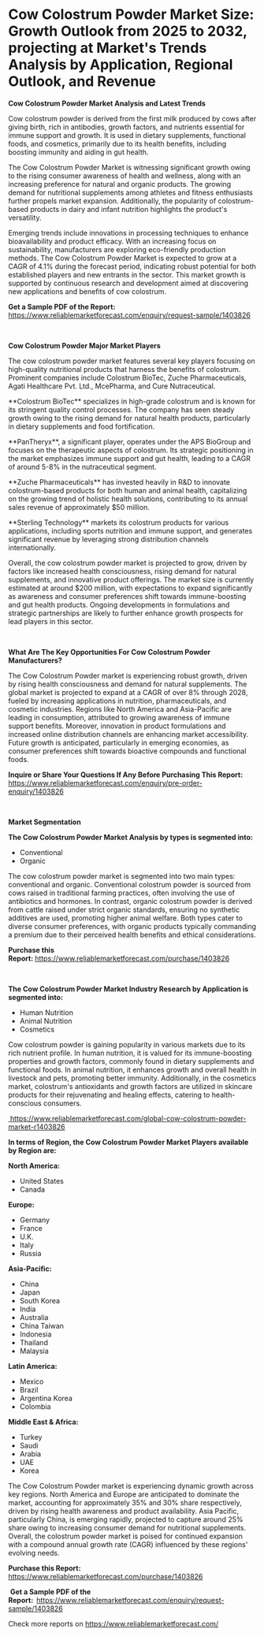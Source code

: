 <p><h1>Cow Colostrum Powder Market Size: Growth Outlook from 2025 to 2032, projecting at Market's Trends Analysis by Application, Regional Outlook, and Revenue</h1></p><p><strong>Cow Colostrum Powder Market Analysis and Latest Trends</strong></p>
<p><p>Cow colostrum powder is derived from the first milk produced by cows after giving birth, rich in antibodies, growth factors, and nutrients essential for immune support and growth. It is used in dietary supplements, functional foods, and cosmetics, primarily due to its health benefits, including boosting immunity and aiding in gut health.</p><p>The Cow Colostrum Powder Market is witnessing significant growth owing to the rising consumer awareness of health and wellness, along with an increasing preference for natural and organic products. The growing demand for nutritional supplements among athletes and fitness enthusiasts further propels market expansion. Additionally, the popularity of colostrum-based products in dairy and infant nutrition highlights the product's versatility.</p><p>Emerging trends include innovations in processing techniques to enhance bioavailability and product efficacy. With an increasing focus on sustainability, manufacturers are exploring eco-friendly production methods. The Cow Colostrum Powder Market is expected to grow at a CAGR of 4.1% during the forecast period, indicating robust potential for both established players and new entrants in the sector. This market growth is supported by continuous research and development aimed at discovering new applications and benefits of cow colostrum.</p></p>
<p><strong>Get a Sample PDF of the Report:&nbsp;</strong> <a href="https://www.reliablemarketforecast.com/enquiry/request-sample/1403826?utm_campaign=1134&utm_medium=2&utm_source=Github&utm_content=ia&utm_term=13012025&utm_id=cow-colostrum-powder">https://www.reliablemarketforecast.com/enquiry/request-sample/1403826</a></p>
<p>&nbsp;</p>
<p><strong>Cow Colostrum Powder Major Market Players</strong></p>
<p><p>The cow colostrum powder market features several key players focusing on high-quality nutritional products that harness the benefits of colostrum. Prominent companies include Colostrum BioTec, Zuche Pharmaceuticals, Agati Healthcare Pvt. Ltd., McePharma, and Cure Nutraceutical.</p><p>**Colostrum BioTec** specializes in high-grade colostrum and is known for its stringent quality control processes. The company has seen steady growth owing to the rising demand for natural health products, particularly in dietary supplements and food fortification. </p><p>**PanTheryx**, a significant player, operates under the APS BioGroup and focuses on the therapeutic aspects of colostrum. Its strategic positioning in the market emphasizes immune support and gut health, leading to a CAGR of around 5-8% in the nutraceutical segment. </p><p>**Zuche Pharmaceuticals** has invested heavily in R&D to innovate colostrum-based products for both human and animal health, capitalizing on the growing trend of holistic health solutions, contributing to its annual sales revenue of approximately $50 million.</p><p>**Sterling Technology** markets its colostrum products for various applications, including sports nutrition and immune support, and generates significant revenue by leveraging strong distribution channels internationally.</p><p>Overall, the cow colostrum powder market is projected to grow, driven by factors like increased health consciousness, rising demand for natural supplements, and innovative product offerings. The market size is currently estimated at around $200 million, with expectations to expand significantly as awareness and consumer preferences shift towards immune-boosting and gut health products. Ongoing developments in formulations and strategic partnerships are likely to further enhance growth prospects for lead players in this sector.</p></p>
<p>&nbsp;</p>
<p><strong>What Are The Key Opportunities For Cow Colostrum Powder Manufacturers?</strong></p>
<p><p>The Cow Colostrum Powder market is experiencing robust growth, driven by rising health consciousness and demand for natural supplements. The global market is projected to expand at a CAGR of over 8% through 2028, fueled by increasing applications in nutrition, pharmaceuticals, and cosmetic industries. Regions like North America and Asia-Pacific are leading in consumption, attributed to growing awareness of immune support benefits. Moreover, innovation in product formulations and increased online distribution channels are enhancing market accessibility. Future growth is anticipated, particularly in emerging economies, as consumer preferences shift towards bioactive compounds and functional foods.</p></p>
<p><strong>Inquire or Share Your Questions If Any Before Purchasing This Report:</strong> <a href="https://www.reliablemarketforecast.com/enquiry/pre-order-enquiry/1403826?utm_campaign=1134&utm_medium=2&utm_source=Github&utm_content=ia&utm_term=13012025&utm_id=cow-colostrum-powder">https://www.reliablemarketforecast.com/enquiry/pre-order-enquiry/1403826</a></p>
<p>&nbsp;</p>
<p><strong>Market Segmentation</strong></p>
<p><strong>The Cow Colostrum Powder Market Analysis by types is segmented into:</strong></p>
<p><ul><li>Conventional</li><li>Organic</li></ul></p>
<p><p>The cow colostrum powder market is segmented into two main types: conventional and organic. Conventional colostrum powder is sourced from cows raised in traditional farming practices, often involving the use of antibiotics and hormones. In contrast, organic colostrum powder is derived from cattle raised under strict organic standards, ensuring no synthetic additives are used, promoting higher animal welfare. Both types cater to diverse consumer preferences, with organic products typically commanding a premium due to their perceived health benefits and ethical considerations.</p></p>
<p><strong>Purchase this Report:&nbsp;</strong><a href="https://www.reliablemarketforecast.com/purchase/1403826?utm_campaign=1134&utm_medium=2&utm_source=Github&utm_content=ia&utm_term=13012025&utm_id=cow-colostrum-powder">https://www.reliablemarketforecast.com/purchase/1403826</a></p>
<p>&nbsp;</p>
<p><strong>The Cow Colostrum Powder Market Industry Research by Application is segmented into:</strong></p>
<p><ul><li>Human Nutrition</li><li>Animal Nutrition</li><li>Cosmetics</li></ul></p>
<p><p>Cow colostrum powder is gaining popularity in various markets due to its rich nutrient profile. In human nutrition, it is valued for its immune-boosting properties and growth factors, commonly found in dietary supplements and functional foods. In animal nutrition, it enhances growth and overall health in livestock and pets, promoting better immunity. Additionally, in the cosmetics market, colostrum's antioxidants and growth factors are utilized in skincare products for their rejuvenating and healing effects, catering to health-conscious consumers.</p></p>
<p><a href="https://www.reliablemarketforecast.com/global-cow-colostrum-powder-market-r1403826?utm_campaign=1134&utm_medium=2&utm_source=Github&utm_content=ia&utm_term=13012025&utm_id=cow-colostrum-powder">&nbsp;https://www.reliablemarketforecast.com/global-cow-colostrum-powder-market-r1403826</a></p>
<p><strong>In terms of Region, the Cow Colostrum Powder Market Players available by Region are:</strong></p>
<p>
    <p> <strong> North America: </strong>
        <ul>
            <li>United States</li>
            <li>Canada</li>
        </ul>
        </p> 
    <p> <strong> Europe: </strong>
        <ul>
            <li>Germany</li>
            <li>France</li>
            <li>U.K.</li>
            <li>Italy</li>
            <li>Russia</li>
        </ul>
        </p> 
    <p> <strong> Asia-Pacific: </strong>
        <ul>
            <li>China</li>
            <li>Japan</li>
            <li>South Korea</li>
            <li>India</li>
            <li>Australia</li>
            <li>China Taiwan</li>
            <li>Indonesia</li>
            <li>Thailand</li>
            <li>Malaysia</li>
        </ul>
        </p> 
    <p> <strong> Latin America: </strong>
        <ul>
            <li>Mexico</li>
            <li>Brazil</li>
            <li>Argentina Korea</li>
            <li>Colombia</li>
        </ul>
        </p> 
    <p> <strong> Middle East & Africa: </strong>
        <ul>
            <li>Turkey</li>
            <li>Saudi</li>
            <li>Arabia</li>
            <li>UAE</li>
            <li>Korea</li>
        </ul>
    </p>
    </p>
<p><p>The Cow Colostrum Powder market is experiencing dynamic growth across key regions. North America and Europe are anticipated to dominate the market, accounting for approximately 35% and 30% share respectively, driven by rising health awareness and product availability. Asia Pacific, particularly China, is emerging rapidly, projected to capture around 25% share owing to increasing consumer demand for nutritional supplements. Overall, the colostrum powder market is poised for continued expansion with a compound annual growth rate (CAGR) influenced by these regions' evolving needs.</p></p>
<p><strong>Purchase this Report: </strong><a href="https://www.reliablemarketforecast.com/purchase/1403826?utm_campaign=1134&utm_medium=2&utm_source=Github&utm_content=ia&utm_term=13012025&utm_id=cow-colostrum-powder">https://www.reliablemarketforecast.com/purchase/1403826</a></p>
<p>&nbsp;<strong>Get a Sample PDF of the Report:&nbsp;&nbsp;</strong><a href="https://www.reliablemarketforecast.com/enquiry/request-sample/1403826?utm_campaign=1134&utm_medium=2&utm_source=Github&utm_content=ia&utm_term=13012025&utm_id=cow-colostrum-powder">https://www.reliablemarketforecast.com/enquiry/request-sample/1403826</a></p>
<p><strong></strong></p>
<p>Check more reports on <a href="https://www.reliablemarketforecast.com/?utm_campaign=1134&utm_medium=2&utm_source=Github&utm_content=ia&utm_term=13012025&utm_id=cow-colostrum-powder">https://www.reliablemarketforecast.com/</a></p>